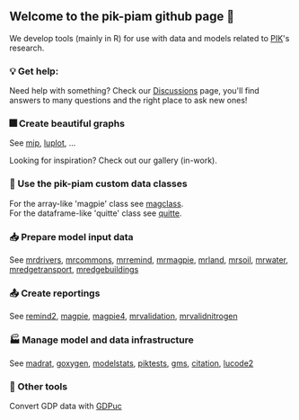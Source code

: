 ## Welcome to the pik-piam github page :wave:

We develop tools (mainly in R) for use with data and models related to [PIK](https://www.pik-potsdam.de/en)'s research.

### 💡 Get help:
Need help with something? Check our [Discussions](https://github.com/pik-piam/discussions#readme) page, you'll find answers to many questions and the right place to ask new ones!

### :fireworks: Create beautiful graphs

See [mip](https://github.com/pik-piam/mip#readme), [luplot](https://github.com/pik-piam/luplot#readme), ...

Looking for inspiration? Check out our gallery (in-work).


### :floppy_disk: Use the pik-piam custom data classes

For the array-like 'magpie' class see [magclass](https://github.com/pik-piam/magclass#readme).  
For the dataframe-like 'quitte' class see [quitte](https://github.com/pik-piam/quitte#readme).


### :inbox_tray: Prepare model input data

See [mrdrivers](https://pik-piam.github.io/mrdrivers/index.html), 
[mrcommons](https://github.com/pik-piam/mrcommons#readme), 
[mrremind](https://github.com/pik-piam/mrremind#readme), 
[mrmagpie](https://github.com/pik-piam/mrmagpie#readme), 
[mrland](https://github.com/pik-piam/mrland#readme), 
[mrsoil](https://github.com/pik-piam/mrsoil#readme), 
[mrwater](https://github.com/pik-piam/mrwater#readme), 
[mredgetransport](https://github.com/pik-piam/mredgetransport#readme), 
[mredgebuildings](https://github.com/pik-piam/mredgebuildings#readme)


### :outbox_tray: Create reportings

See [remind2](https://github.com/pik-piam/remind2#readme), [magpie](https://github.com/pik-piam/magpie#readme), [magpie4](https://github.com/pik-piam/magpie4#readme), [mrvalidation](https://github.com/pik-piam/mrvalidation#readme),
[mrvalidnitrogen](https://github.com/pik-piam/mrvalidnitrogen#readme)


### :factory: Manage model and data infrastructure

See [madrat](https://github.com/pik-piam/madrat#readme), [goxygen](https://github.com/pik-piam/goxygen#readme), [modelstats](https://github.com/pik-piam/modelstats#readme), [piktests](https://github.com/pik-piam/piktests#readme), [gms](https://github.com/pik-piam/gms#readme), [citation](https://github.com/pik-piam/citation#readme), [lucode2](https://github.com/pik-piam/lucode2#readme)


### :wrench: Other tools

Convert GDP data with [GDPuc](https://johanneskoch94.github.io/GDPuc/index.html)

